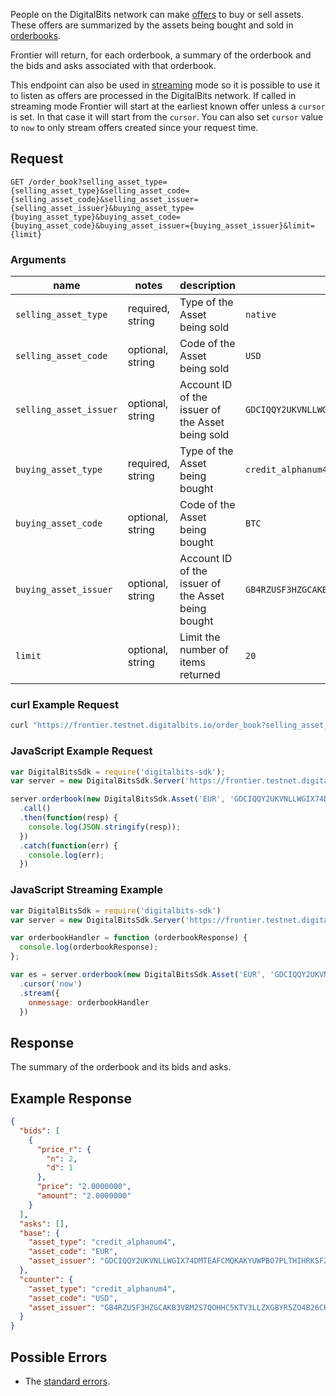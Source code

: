 People on the DigitalBits network can make [offers](https://developers.digitalbits.io/reference/go/services/frontier/internal/docs/reference/resources/offer) to buy or sell assets.
These offers are summarized by the assets being bought and sold in
[orderbooks](https://developers.digitalbits.io/reference/go/services/frontier/internal/docs/reference/resources/orderbook).

Frontier will return, for each orderbook, a summary of the orderbook and the bids and asks
associated with that orderbook.

This endpoint can also be used in [streaming](https://developers.digitalbits.io/reference/go/services/frontier/internal/docs/reference/streaming) mode so it is possible to use it to
listen as offers are processed in the DigitalBits network.  If called in streaming mode Frontier will
start at the earliest known offer unless a `cursor` is set. In that case it will start from the
`cursor`. You can also set `cursor` value to `now` to only stream offers created since your request
time.

## Request

```
GET /order_book?selling_asset_type={selling_asset_type}&selling_asset_code={selling_asset_code}&selling_asset_issuer={selling_asset_issuer}&buying_asset_type={buying_asset_type}&buying_asset_code={buying_asset_code}&buying_asset_issuer={buying_asset_issuer}&limit={limit}
```

### Arguments

| name | notes | description | example |
| ---- | ----- | ----------- | ------- |
| `selling_asset_type` | required, string | Type of the Asset being sold | `native` |
| `selling_asset_code` | optional, string | Code of the Asset being sold | `USD` |
| `selling_asset_issuer` | optional, string | Account ID of the issuer of the Asset being sold | `GDCIQQY2UKVNLLWGIX74DMTEAFCMQKAKYUWPBO7PLTHIHRKSFZN7V2FC` |
| `buying_asset_type` | required, string | Type of the Asset being bought | `credit_alphanum4` |
| `buying_asset_code` | optional, string | Code of the Asset being bought | `BTC` |
| `buying_asset_issuer` | optional, string | Account ID of the issuer of the Asset being bought | `GB4RZUSF3HZGCAKB3VBM2S7QOHHC5KTV3LLZXGBYR5ZO4B26CKHFZTSZ` |
| `limit` | optional, string | Limit the number of items returned | `20` |

### curl Example Request

```sh
curl "https://frontier.testnet.digitalbits.io/order_book?selling_asset_type=credit_alphanum4&selling_asset_code=EUR&selling_asset_issuer=GDCIQQY2UKVNLLWGIX74DMTEAFCMQKAKYUWPBO7PLTHIHRKSFZN7V2FC&buying_asset_type=credit_alphanum4&buying_asset_code=USD&buying_asset_issuer=GB4RZUSF3HZGCAKB3VBM2S7QOHHC5KTV3LLZXGBYR5ZO4B26CKHFZTSZ&limit=20"
```

### JavaScript Example Request

```javascript
var DigitalBitsSdk = require('digitalbits-sdk');
var server = new DigitalBitsSdk.Server('https://frontier.testnet.digitalbits.io');

server.orderbook(new DigitalBitsSdk.Asset('EUR', 'GDCIQQY2UKVNLLWGIX74DMTEAFCMQKAKYUWPBO7PLTHIHRKSFZN7V2FC'), new DigitalBitsSdk.Asset('USD', 'GB4RZUSF3HZGCAKB3VBM2S7QOHHC5KTV3LLZXGBYR5ZO4B26CKHFZTSZ'))
  .call()
  .then(function(resp) {
    console.log(JSON.stringify(resp));
  })
  .catch(function(err) {
    console.log(err);
  })
```

### JavaScript Streaming Example

```javascript
var DigitalBitsSdk = require('digitalbits-sdk')
var server = new DigitalBitsSdk.Server('https://frontier.testnet.digitalbits.io');

var orderbookHandler = function (orderbookResponse) {
  console.log(orderbookResponse);
};

var es = server.orderbook(new DigitalBitsSdk.Asset('EUR', 'GDCIQQY2UKVNLLWGIX74DMTEAFCMQKAKYUWPBO7PLTHIHRKSFZN7V2FC'), new DigitalBitsSdk.Asset('USD', 'GB4RZUSF3HZGCAKB3VBM2S7QOHHC5KTV3LLZXGBYR5ZO4B26CKHFZTSZ'))
  .cursor('now')
  .stream({
    onmessage: orderbookHandler
  })
```

## Response

The summary of the orderbook and its bids and asks.

## Example Response
```json
{
  "bids": [
    {
      "price_r": {
        "n": 2,
        "d": 1
      },
      "price": "2.0000000",
      "amount": "2.0000000"
    }
  ],
  "asks": [],
  "base": {
    "asset_type": "credit_alphanum4",
    "asset_code": "EUR",
    "asset_issuer": "GDCIQQY2UKVNLLWGIX74DMTEAFCMQKAKYUWPBO7PLTHIHRKSFZN7V2FC"
  },
  "counter": {
    "asset_type": "credit_alphanum4",
    "asset_code": "USD",
    "asset_issuer": "GB4RZUSF3HZGCAKB3VBM2S7QOHHC5KTV3LLZXGBYR5ZO4B26CKHFZTSZ"
  }
}

```

## Possible Errors

- The [standard errors](https://developers.digitalbits.io/reference/go/services/frontier/internal/docs/reference/errors#standard-errors).
